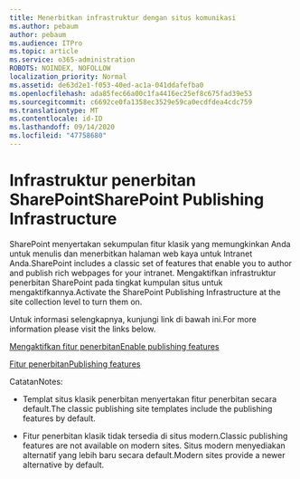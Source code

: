 ```yaml
---
title: Menerbitkan infrastruktur dengan situs komunikasi
ms.author: pebaum
author: pebaum
ms.audience: ITPro
ms.topic: article
ms.service: o365-administration
ROBOTS: NOINDEX, NOFOLLOW
localization_priority: Normal
ms.assetid: de63d2e1-f053-40ed-ac1a-041ddafefba0
ms.openlocfilehash: ada85fec66a00c1fa4416ec25ef8c675fad39e53
ms.sourcegitcommit: c6692ce0fa1358ec3529e59ca0ecdfdea4cdc759
ms.translationtype: MT
ms.contentlocale: id-ID
ms.lasthandoff: 09/14/2020
ms.locfileid: "47758680"
---
```

# <a name="sharepoint-publishing-infrastructure"></a><span data-ttu-id="2f839-102">Infrastruktur penerbitan SharePoint</span><span class="sxs-lookup"><span data-stu-id="2f839-102">SharePoint Publishing Infrastructure</span></span>


<span data-ttu-id="2f839-103">SharePoint menyertakan sekumpulan fitur klasik yang memungkinkan Anda untuk menulis dan menerbitkan halaman web kaya untuk Intranet Anda.</span><span class="sxs-lookup"><span data-stu-id="2f839-103">SharePoint includes a classic set of features that enable you to author and publish rich webpages for your intranet.</span></span> <span data-ttu-id="2f839-104">Mengaktifkan infrastruktur penerbitan SharePoint pada tingkat kumpulan situs untuk mengaktifkannya.</span><span class="sxs-lookup"><span data-stu-id="2f839-104">Activate the SharePoint Publishing Infrastructure at the site collection level to turn them on.</span></span>

<span data-ttu-id="2f839-105">Untuk informasi selengkapnya, kunjungi link di bawah ini.</span><span class="sxs-lookup"><span data-stu-id="2f839-105">For more information please visit the links below.</span></span>

[<span data-ttu-id="2f839-106">Mengaktifkan fitur penerbitan</span><span class="sxs-lookup"><span data-stu-id="2f839-106">Enable publishing features</span></span>](https://support.office.com/article/Enable-publishing-features-479677A6-8B33-4AC7-907D-071C1C7E4518)

[<span data-ttu-id="2f839-107">Fitur penerbitan</span><span class="sxs-lookup"><span data-stu-id="2f839-107">Publishing features</span></span>](https://support.office.com/article/Features-enabled-in-a-SharePoint-Online-publishing-site-3AB3810C-3C2C-4361-9D0E-0CBE666EA0B0?wt.mc_id=O365_Portal_MMaven#__toc336865553)

<span data-ttu-id="2f839-108">Catatan</span><span class="sxs-lookup"><span data-stu-id="2f839-108">Notes:</span></span>

- <span data-ttu-id="2f839-109">Templat situs klasik penerbitan menyertakan fitur penerbitan secara default.</span><span class="sxs-lookup"><span data-stu-id="2f839-109">The classic publishing site templates include the publishing features by default.</span></span>

- <span data-ttu-id="2f839-110">Fitur penerbitan klasik tidak tersedia di situs modern.</span><span class="sxs-lookup"><span data-stu-id="2f839-110">Classic publishing features are not available on modern sites.</span></span> <span data-ttu-id="2f839-111">Situs modern menyediakan alternatif yang lebih baru secara default.</span><span class="sxs-lookup"><span data-stu-id="2f839-111">Modern sites provide a newer alternative by default.</span></span>

